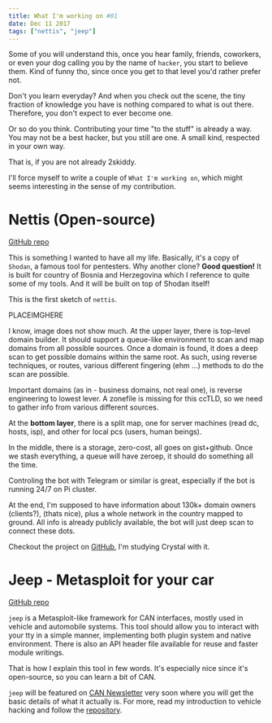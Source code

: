 ```yaml
---
title: What I'm working on #01
date: Dec 11 2017
tags: ["nettis", "jeep"]
---
```


Some of you will understand this, once you hear family, friends, coworkers, or 
even your dog calling you by the name of `hacker`, you start to believe them.
Kind of funny tho, since once you get to that level you'd rather prefer not.
  
Don't you learn everyday? And when you check out the scene, the tiny
fraction of knowledge you have is nothing compared to what is out there.
Therefore, you don't expect to ever become one.
  
Or so do you think. Contributing your time "to the stuff" is already a way. 
You may not be a best hacker, but you still are one. A small kind, respected in 
your own way.
  
That is, if you are not already 2skiddy.

I'll force myself to write a couple of `What I'm working on`, which might seems
interesting in the sense of my contribution. 

# Nettis (Open-source)

[GitHub repo](https://github.com/duraki/nettis)
  
This is something I wanted to have all my life. Basically, it's a copy of `Shodan`, a
famous tool for pentesters. Why another clone? **Good question!** It is
built for country of Bosnia and Herzegovina which I reference to quite some of
my tools. And it will be built on top of Shodan itself!
  
This is the first sketch of `nettis`.
  
PLACEIMGHERE

I know, image does not show much. At the upper layer, there is top-level domain
builder. It should support a queue-like environment to scan and map domains from
all possible sources. Once a domain is found, it does a deep scan to get
possible domains within the same root. As such, using reverse techniques, or
routes, various different fingering (ehm ...) methods to do the scan are
possible.
  
Important domains (as in - business domains, not real one), is reverse
engineering to lowest lever. A zonefile is missing for this ccTLD, so we need
to gather info from various different sources.
  
At the **bottom layer**, there is a split map, one for server machines (read dc, 
hosts, isp), and other for local pcs (users, human beings).
  
In the middle, there is a storage, zero-cost, all goes on gist+github. Once we
stash everything, a queue will have zeroep, it should do something all the time.
  
Controling the bot with Telegram or similar is great, especially if the bot is
running 24/7 on Pi cluster.
  
At the end, I'm supposed to have information about 130k+ domain owners
(clients?), (thats nice), plus a whole network in the country mapped to ground. 
All info is already publicly available, the bot will just deep scan to connect these dots.
  
Checkout the project on [GitHub](https://github.com/duraki/nettis), I'm studying 
Crystal with it.
  
# Jeep - Metasploit for your car

[GitHub repo](https://github.com/duraki/jeep)

`jeep` is a Metasploit-like framework for CAN interfaces, mostly used in vehicle 
and automobile systems. This tool should allow you to interact with your tty 
in a simple manner, implementing both plugin system and native environment. There 
is also an API header file available for reuse and faster module writings.
  
That is how I explain this tool in few words. It's especially nice since it's
open-source, so you can learn a bit of CAN. 
  
`jeep` will be featured on [CAN Newsletter](https://can-newsletter.org/) very
soon where you will get the basic details of what it actually is. For more, read
my introduction to vehicle hacking and follow the
[repository](https://github.com/duraki/jeep).
